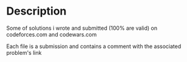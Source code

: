 # Description

Some of solutions i wrote and submitted (100% are valid) on codeforces.com and codewars.com

Each file is a submission and contains a comment with the associated problem's link